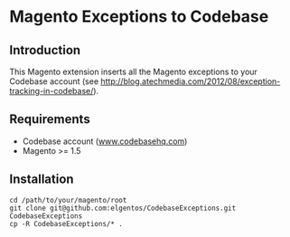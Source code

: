 Magento Exceptions to Codebase
=================

## Introduction ##
This Magento extension inserts all the Magento exceptions to your Codebase account (see http://blog.atechmedia.com/2012/08/exception-tracking-in-codebase/).

## Requirements ##
* Codebase account (www.codebasehq.com)
* Magento >= 1.5

## Installation ##
    cd /path/to/your/magento/root
    git clone git@github.com:elgentos/CodebaseExceptions.git CodebaseExceptions
    cp -R CodebaseExceptions/* .
